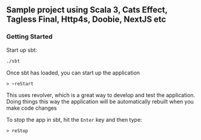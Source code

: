 ## Sample project using Scala 3, Cats Effect, Tagless Final, Http4s, Doobie, NextJS etc


### Getting Started

Start up sbt:

```bash
./sbt
```

Once sbt has loaded, you can start up the application

```sbtshell
> ~reStart
```

This uses revolver, which is a great way to develop and test the application.  Doing things this way the application
will be automatically rebuilt when you make code changes

To stop the app in sbt, hit the `Enter` key and then type:

```sbtshell
> reStop
```
